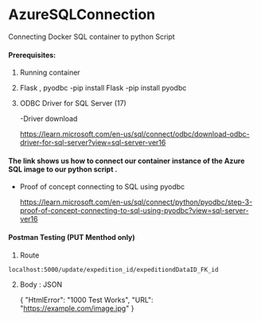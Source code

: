 # AzureSQLConnection
Connecting Docker SQL container to python Script
#### Prerequisites: 
1. Running container

2.  Flask , pyodbc
  -pip install Flask
  -pip install pyodbc


3. ODBC Driver for SQL Server (17)
   
    -Driver download 
  
   https://learn.microsoft.com/en-us/sql/connect/odbc/download-odbc-driver-for-sql-server?view=sql-server-ver16
   
#### The link shows us how to connect our container instance of the Azure SQL image to our python script .
  - Proof of concept connecting to SQL using pyodbc
    
     https://learn.microsoft.com/en-us/sql/connect/python/pyodbc/step-3-proof-of-concept-connecting-to-sql-using-pyodbc?view=sql-server-ver16

    
#### Postman Testing (PUT Menthod only)
  1. Route


    localhost:5000/update/expedition_id/expeditiondDataID_FK_id

     
  2. Body : JSON

     
      { "HtmlError": "1000 Test Works", "URL": "https://example.com/image.jpg" }
